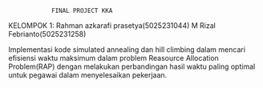                 FINAL PROJECT KKA 

KELOMPOK 1:
Rahman azkarafi prasetya(5025231044)
M Rizal Febrianto(5025231258)

Implementasi kode simulated annealing dan hill climbing dalam mencari efisiensi waktu 
maksimum dalam problem Reasource Allocation Problem(RAP) dengan melakukan perbandingan 
hasil waktu paling optimal untuk pegawai dalam menyelesaikan pekerjaan.
